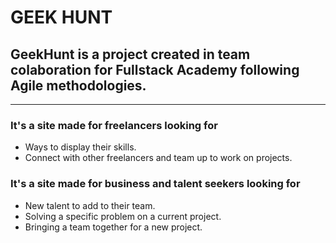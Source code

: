 # GEEK HUNT

## GeekHunt is a project created in team colaboration for Fullstack Academy following Agile methodologies.
---
### It's a site made for freelancers looking for
- Ways to display their skills.
- Connect with other freelancers and team up to work on projects.


### It's a site made for business and talent seekers looking for
- New talent to add to their team.
- Solving a specific problem on a current project.
- Bringing a team together for a new project.


